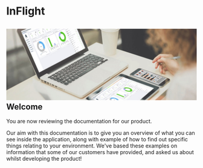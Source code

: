 InFlight
===============
![Welcome](images/welcome.jpg)
Welcome
---------------

You are now reviewing the documentation for our product.

Our aim with this documentation is to give you an overview of what you can see inside the application, 
along with example of how to find out specific things relating to your environment. We've based these examples on information that some of our customers have provided, and asked us about whilst developing the product!